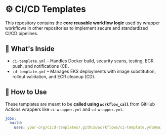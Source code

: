 # ⚙️ CI/CD Templates

This repository contains the **core reusable workflow logic** used by wrapper workflows in other repositories to implement secure and standardized CI/CD pipelines.

## 🔄 What's Inside

- `ci-template.yml` – Handles Docker build, security scans, testing, ECR push, and notifications (CI).
- `cd-template.yml` – Manages EKS deployments with image substitution, rollout validation, and ECR cleanup (CD).

## 🔗 How to Use

These templates are meant to be **called using `workflow_call`** from GitHub Actions wrappers like `ci-wrapper.yml` and `cd-wrapper.yml`.

```yaml
jobs:
  build:
    uses: your-org/cicd-templates/.github/workflows/ci-template.yml@main
